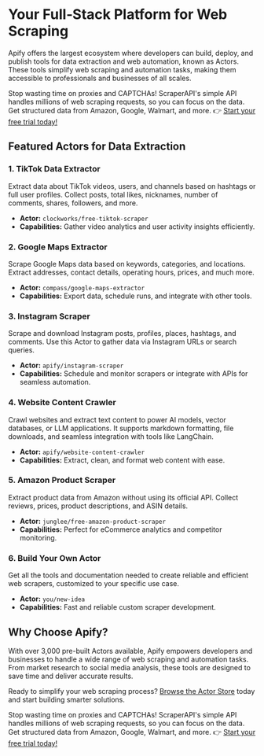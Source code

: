 # Your Full‑Stack Platform for Web Scraping

Apify offers the largest ecosystem where developers can build, deploy, and publish tools for data extraction and web automation, known as Actors. These tools simplify web scraping and automation tasks, making them accessible to professionals and businesses of all scales.

Stop wasting time on proxies and CAPTCHAs! ScraperAPI's simple API handles millions of web scraping requests, so you can focus on the data. Get structured data from Amazon, Google, Walmart, and more. 👉 [Start your free trial today!](https://bit.ly/Scraperapi)

## Featured Actors for Data Extraction

### 1. **TikTok Data Extractor**
Extract data about TikTok videos, users, and channels based on hashtags or full user profiles. Collect posts, total likes, nicknames, number of comments, shares, followers, and more.

- **Actor:** `clockworks/free-tiktok-scraper`
- **Capabilities:** Gather video analytics and user activity insights efficiently.

### 2. **Google Maps Extractor**
Scrape Google Maps data based on keywords, categories, and locations. Extract addresses, contact details, operating hours, prices, and much more.

- **Actor:** `compass/google-maps-extractor`
- **Capabilities:** Export data, schedule runs, and integrate with other tools.

### 3. **Instagram Scraper**
Scrape and download Instagram posts, profiles, places, hashtags, and comments. Use this Actor to gather data via Instagram URLs or search queries.

- **Actor:** `apify/instagram-scraper`
- **Capabilities:** Schedule and monitor scrapers or integrate with APIs for seamless automation.

### 4. **Website Content Crawler**
Crawl websites and extract text content to power AI models, vector databases, or LLM applications. It supports markdown formatting, file downloads, and seamless integration with tools like LangChain.

- **Actor:** `apify/website-content-crawler`
- **Capabilities:** Extract, clean, and format web content with ease.

### 5. **Amazon Product Scraper**
Extract product data from Amazon without using its official API. Collect reviews, prices, product descriptions, and ASIN details.

- **Actor:** `junglee/free-amazon-product-scraper`
- **Capabilities:** Perfect for eCommerce analytics and competitor monitoring.

### 6. **Build Your Own Actor**
Get all the tools and documentation needed to create reliable and efficient web scrapers, customized to your specific use case.

- **Actor:** `you/new-idea`
- **Capabilities:** Fast and reliable custom scraper development.

## Why Choose Apify?

With over 3,000 pre-built Actors available, Apify empowers developers and businesses to handle a wide range of web scraping and automation tasks. From market research to social media analysis, these tools are designed to save time and deliver accurate results.

Ready to simplify your web scraping process? [Browse the Actor Store](https://apify.com/store) today and start building smarter solutions.

Stop wasting time on proxies and CAPTCHAs! ScraperAPI's simple API handles millions of web scraping requests, so you can focus on the data. Get structured data from Amazon, Google, Walmart, and more. 👉 [Start your free trial today!](https://bit.ly/Scraperapi)
